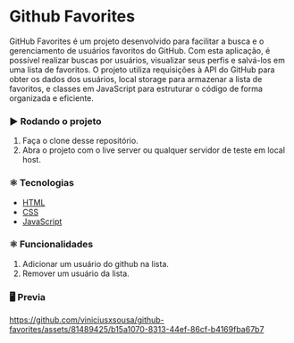 # Github Favorites

GitHub Favorites é um projeto desenvolvido para facilitar a busca e o gerenciamento de usuários favoritos do GitHub. Com esta aplicação, é possível realizar buscas por usuários, visualizar seus perfis e salvá-los em uma lista de favoritos. O projeto utiliza requisições à API do GitHub para obter os dados dos usuários, local storage para armazenar a lista de favoritos, e classes em JavaScript para estruturar o código de forma organizada e eficiente.

### :arrow_forward: Rodando o projeto
1. Faça o clone desse repositório.
2. Abra o projeto com o live server ou qualquer servidor de teste em local host.


### :atom_symbol: Tecnologias 
* [HTML](https://developer.mozilla.org/pt-BR/docs/Web/HTML)
* [CSS](https://developer.mozilla.org/pt-BR/docs/Web/CSS)
* [JavaScript](https://developer.mozilla.org/pt-BR/docs/Web/JavaScript)

### :atom_symbol: Funcionalidades

1. Adicionar um usuário do github na lista.
2. Remover um usuário da lista.


### :desktop_computer: Previa


https://github.com/viniciusxsousa/github-favorites/assets/81489425/b15a1070-8313-44ef-86cf-b4169fba67b7

